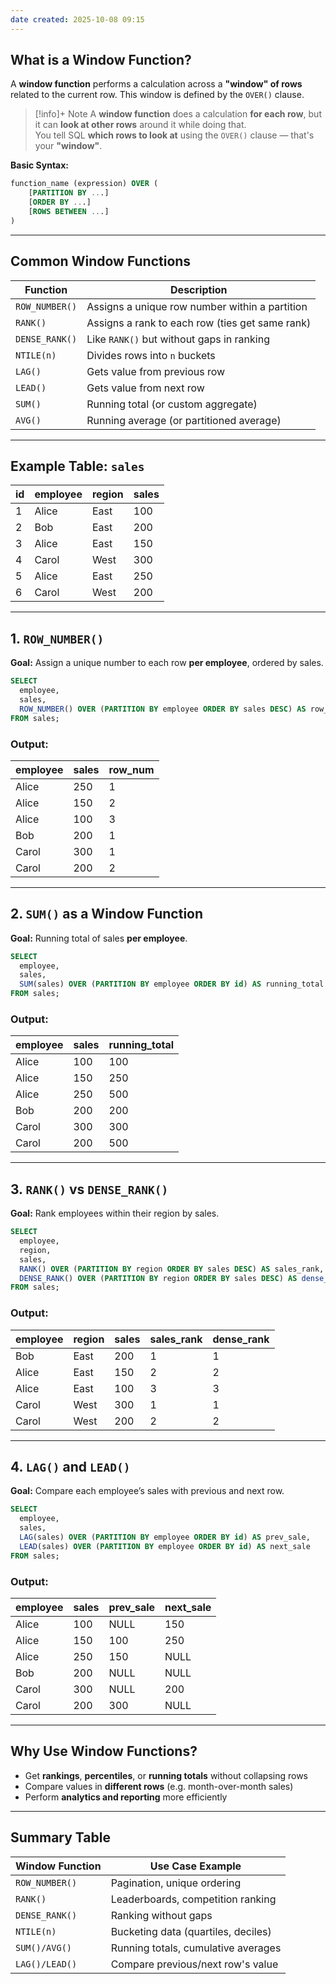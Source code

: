 ```yaml
---
date created: 2025-10-08 09:15
---
```


## What is a Window Function?

A **window function** performs a calculation across a **"window" of rows** related to the current row. This window is defined by the `OVER()` clause.

> [!info]+ Note
> A **window function** does a calculation **for each row**, but it can **look at other rows** around it while doing that.\
> You tell SQL **which rows to look at** using the `OVER()` clause — that's your **"window"**.

**Basic Syntax:**

```sql
function_name (expression) OVER (
    [PARTITION BY ...]
    [ORDER BY ...]
    [ROWS BETWEEN ...]
)
```

---

## Common Window Functions

| Function       | Description                                     |
| -------------- | ----------------------------------------------- |
| `ROW_NUMBER()` | Assigns a unique row number within a partition  |
| `RANK()`       | Assigns a rank to each row (ties get same rank) |
| `DENSE_RANK()` | Like `RANK()` but without gaps in ranking       |
| `NTILE(n)`     | Divides rows into `n` buckets                   |
| `LAG()`        | Gets value from previous row                    |
| `LEAD()`       | Gets value from next row                        |
| `SUM()`        | Running total (or custom aggregate)             |
| `AVG()`        | Running average (or partitioned average)        |

---

## Example Table: `sales`

| id | employee | region | sales |
| -- | -------- | ------ | ----- |
| 1  | Alice    | East   | 100   |
| 2  | Bob      | East   | 200   |
| 3  | Alice    | East   | 150   |
| 4  | Carol    | West   | 300   |
| 5  | Alice    | East   | 250   |
| 6  | Carol    | West   | 200   |

---

## 1. `ROW_NUMBER()`

**Goal:** Assign a unique number to each row **per employee**, ordered by sales.

```sql
SELECT
  employee,
  sales,
  ROW_NUMBER() OVER (PARTITION BY employee ORDER BY sales DESC) AS row_num
FROM sales;
```

### Output:

| employee | sales | row_num |
| -------- | ----- | ------- |
| Alice    | 250   | 1       |
| Alice    | 150   | 2       |
| Alice    | 100   | 3       |
| Bob      | 200   | 1       |
| Carol    | 300   | 1       |
| Carol    | 200   | 2       |

---

## 2. `SUM()` as a Window Function

**Goal:** Running total of sales **per employee**.

```sql
SELECT
  employee,
  sales,
  SUM(sales) OVER (PARTITION BY employee ORDER BY id) AS running_total
FROM sales;
```

### Output:

| employee | sales | running_total |
| -------- | ----- | ------------- |
| Alice    | 100   | 100           |
| Alice    | 150   | 250           |
| Alice    | 250   | 500           |
| Bob      | 200   | 200           |
| Carol    | 300   | 300           |
| Carol    | 200   | 500           |

---

## 3. `RANK()` vs `DENSE_RANK()`

**Goal:** Rank employees within their region by sales.

```sql
SELECT
  employee,
  region,
  sales,
  RANK() OVER (PARTITION BY region ORDER BY sales DESC) AS sales_rank,
  DENSE_RANK() OVER (PARTITION BY region ORDER BY sales DESC) AS dense_rank
FROM sales;
```

### Output:

| employee | region | sales | sales_rank | dense_rank |
| -------- | ------ | ----- | ---------- | ---------- |
| Bob      | East   | 200   | 1          | 1          |
| Alice    | East   | 150   | 2          | 2          |
| Alice    | East   | 100   | 3          | 3          |
| Carol    | West   | 300   | 1          | 1          |
| Carol    | West   | 200   | 2          | 2          |

---

## 4. `LAG()` and `LEAD()`

**Goal:** Compare each employee’s sales with previous and next row.

```sql
SELECT
  employee,
  sales,
  LAG(sales) OVER (PARTITION BY employee ORDER BY id) AS prev_sale,
  LEAD(sales) OVER (PARTITION BY employee ORDER BY id) AS next_sale
FROM sales;
```

### Output:

| employee | sales | prev_sale | next_sale |
| -------- | ----- | --------- | --------- |
| Alice    | 100   | NULL      | 150       |
| Alice    | 150   | 100       | 250       |
| Alice    | 250   | 150       | NULL      |
| Bob      | 200   | NULL      | NULL      |
| Carol    | 300   | NULL      | 200       |
| Carol    | 200   | 300       | NULL      |

---

## Why Use Window Functions?

- Get **rankings**, **percentiles**, or **running totals** without collapsing rows
- Compare values in **different rows** (e.g. month-over-month sales)
- Perform **analytics and reporting** more efficiently

---

## Summary Table

| Window Function | Use Case Example                    |
| --------------- | ----------------------------------- |
| `ROW_NUMBER()`  | Pagination, unique ordering         |
| `RANK()`        | Leaderboards, competition ranking   |
| `DENSE_RANK()`  | Ranking without gaps                |
| `NTILE(n)`      | Bucketing data (quartiles, deciles) |
| `SUM()/AVG()`   | Running totals, cumulative averages |
| `LAG()/LEAD()`  | Compare previous/next row's value   |

